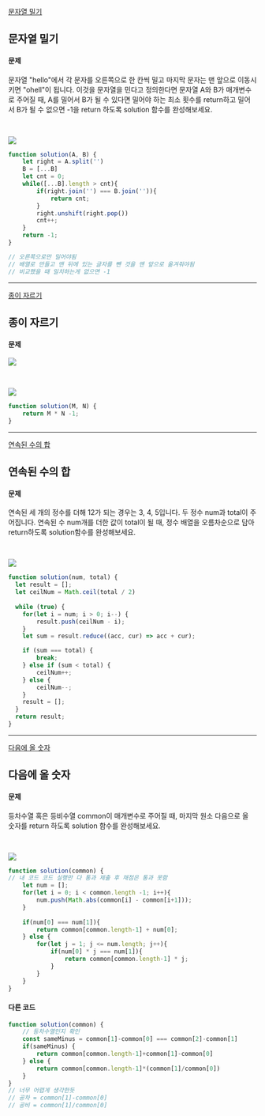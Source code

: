 [문자열 밀기](https://school.programmers.co.kr/learn/courses/30/lessons/120921)
## 문자열 밀기
#### 문제
문자열 "hello"에서 각 문자를 오른쪽으로 한 칸씩 밀고 마지막 문자는 맨 앞으로 이동시키면 "ohell"이 됩니다. 이것을 문자열을 민다고 정의한다면 문자열 A와 B가 매개변수로 주어질 때, A를 밀어서 B가 될 수 있다면 밀어야 하는 최소 횟수를 return하고 밀어서 B가 될 수 없으면 -1을 return 하도록 solution 함수를 완성해보세요.

<br/>

![](https://velog.velcdn.com/images/jkang4531/post/89ad4b04-f305-46a6-bc62-eef9761dc2e7/image.png)

```javascript
function solution(A, B) {
    let right = A.split('')
    B = [...B]
    let cnt = 0;
    while([...B].length > cnt){
        if(right.join('') === B.join('')){
            return cnt;
        }
        right.unshift(right.pop())
        cnt++;
    }
    return -1;
}

// 오른쪽으로만 밀어야됨
// 배열로 만들고 맨 뒤에 있는 글자를 뺀 것을 맨 앞으로 옮겨줘야됨
// 비교했을 때 일치하는게 없으면 -1
```
---
[종이 자르기](https://school.programmers.co.kr/learn/courses/30/lessons/120922)
## 종이 자르기
#### 문제
![](https://velog.velcdn.com/images/jkang4531/post/79164195-48e5-4af5-ac91-cc90d29c452b/image.png)

<br/>

![](https://velog.velcdn.com/images/jkang4531/post/62344242-7554-47b7-a481-4c8e7a13b585/image.png)

```javascript
function solution(M, N) {
    return M * N -1;
}
```
---
[연속된 수의 합](https://school.programmers.co.kr/learn/courses/30/lessons/120923)
## 연속된 수의 합
#### 문제
연속된 세 개의 정수를 더해 12가 되는 경우는 3, 4, 5입니다. 두 정수 num과 total이 주어집니다. 연속된 수 num개를 더한 값이 total이 될 때, 정수 배열을 오름차순으로 담아 return하도록 solution함수를 완성해보세요.

<br/>

![](https://velog.velcdn.com/images/jkang4531/post/db301a49-822c-4a40-9d0c-33105d449d6c/image.png)
```javascript
function solution(num, total) {
  let result = [];
  let ceilNum = Math.ceil(total / 2)
                          
  while (true) {
    for(let i = num; i > 0; i--) {
        result.push(ceilNum - i);
    }
    let sum = result.reduce((acc, cur) => acc + cur);

    if (sum === total) {
        break;
    } else if (sum < total) {
        ceilNum++;
    } else {
        ceilNum--;
    }
    result = [];
  }
  return result;
}
```
---
[다음에 올 숫자](https://school.programmers.co.kr/learn/courses/30/lessons/120924)
## 다음에 올 숫자
#### 문제
등차수열 혹은 등비수열 common이 매개변수로 주어질 때, 마지막 원소 다음으로 올 숫자를 return 하도록 solution 함수를 완성해보세요.

<br/>

![](https://velog.velcdn.com/images/jkang4531/post/d04206cd-bd85-4be4-94c2-39625d905f18/image.png)

```javascript
function solution(common) {
// 내 코드 코드 실행만 다 통과 제출 후 채점은 통과 못함
    let num = [];
    for(let i = 0; i < common.length -1; i++){
        num.push(Math.abs(common[i] - common[i+1]));
    }
    
    if(num[0] === num[1]){
        return common[common.length-1] + num[0];
    } else {
        for(let j = 1; j <= num.length; j++){
            if(num[0] * j === num[1]){
                return common[common.length-1] * j;
            }
        }
    }
}
```
#### 다른 코드
```javascript
function solution(common) {
    // 등차수열인지 확인
    const sameMinus = common[1]-common[0] === common[2]-common[1]
    if(sameMinus) {
        return common[common.length-1]+common[1]-common[0]
    } else {
        return common[common.length-1]*(common[1]/common[0])
    }
}
// 너무 어렵게 생각한듯
// 공차 = common[1]-common[0]
// 공비 = common[1]/common[0]
```
